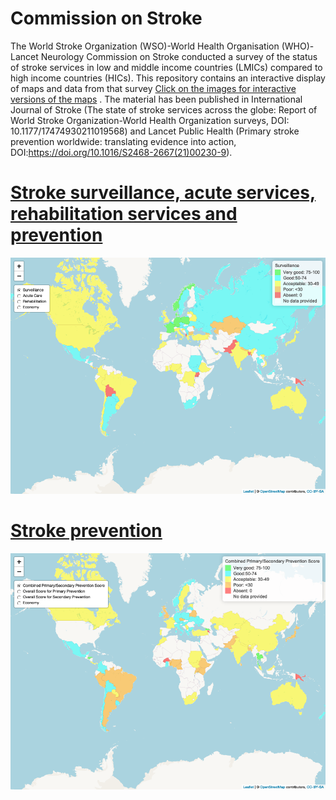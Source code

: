 # Commission on Stroke

The World Stroke Organization (WSO)-World Health Organisation (WHO)-Lancet Neurology Commission on Stroke conducted a survey of the status of stroke services in low and middle income countries (LMICs) compared to  high income countries (HICs). This repository contains an interactive display of maps and data from that survey [Click on the images for interactive versions of the maps](https://gntem2.github.io/CommissionOnStroke/) . The material has been published in International Journal of Stroke (The state of stroke services across the globe: Report of World Stroke Organization-World Health Organization surveys, DOI: 10.1177/17474930211019568) and Lancet Public Health (Primary stroke prevention worldwide: translating evidence into action, DOI:https://doi.org/10.1016/S2468-2667(21)00230-9).   

# [Stroke surveillance, acute services, rehabilitation services and prevention](./worldstrokemap1.html)

[![Surveillance, acute services, etc](./wsm1.png)](./worldstrokemap1.html)

# [Stroke prevention](./worldstrokemap2.html)

[![Prevention strategies](./wsm2.png)](./worldstrokemap2.html)

